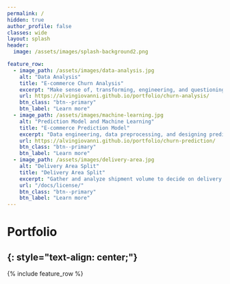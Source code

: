 ```yaml
---
permalink: /
hidden: true
author_profile: false
classes: wide
layout: splash
header:
  image: /assets/images/splash-background2.png

feature_row:
  - image_path: /assets/images/data-analysis.jpg
    alt: "Data Analysis"
    title: "E-commerce Churn Analysis"
    excerpt: "Make sense of, transforming, engineering, and questioning data to find useful information."
    url: https://alvingiovanni.github.io/portfolio/churn-analysis/
    btn_class: "btn--primary"
    btn_label: "Learn more"
  - image_path: /assets/images/machine-learning.jpg
    alt: "Prediction Model and Machine Learning"
    title: "E-commerce Prediction Model"
    excerpt: "Data engineering, data preprocessing, and designing prediction model with machine learning."
    url: https://alvingiovanni.github.io/portfolio/churn-prediction/
    btn_class: "btn--primary"
    btn_label: "Learn more"
  - image_path: /assets/images/delivery-area.jpg
    alt: "Delivery Area Split"
    title: "Delivery Area Split"
    excerpt: "Gather and analyze shipment volume to decide on delivery area."
    url: "/docs/license/"
    btn_class: "btn--primary"
    btn_label: "Learn more"
---
```

# Portfolio
{: style="text-align: center;"}
---
{% include feature_row %}

